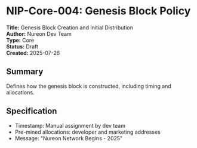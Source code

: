 # NIP-Core-004: Genesis Block Policy

**Title:** Genesis Block Creation and Initial Distribution  
**Author:** Nureon Dev Team  
**Type:** Core  
**Status:** Draft  
**Created:** 2025-07-26

## Summary

Defines how the genesis block is constructed, including timing and allocations.

## Specification

- Timestamp: Manual assignment by dev team
- Pre-mined allocations: developer and marketing addresses
- Message: "Nureon Network Begins - 2025"
